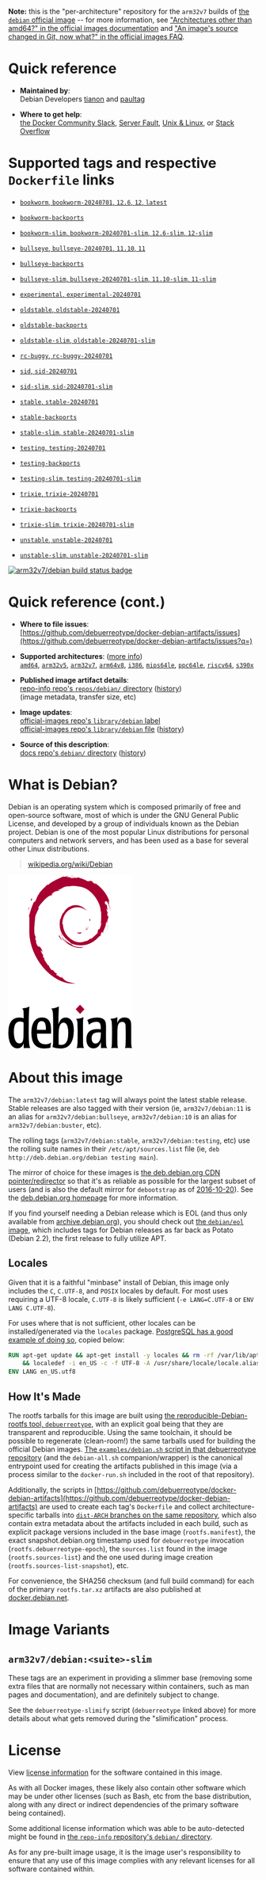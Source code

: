 <!--

********************************************************************************

WARNING:

    DO NOT EDIT "debian/README.md"

    IT IS AUTO-GENERATED

    (from the other files in "debian/" combined with a set of templates)

********************************************************************************

-->

**Note:** this is the "per-architecture" repository for the `arm32v7` builds of [the `debian` official image](https://hub.docker.com/_/debian) -- for more information, see ["Architectures other than amd64?" in the official images documentation](https://github.com/docker-library/official-images#architectures-other-than-amd64) and ["An image's source changed in Git, now what?" in the official images FAQ](https://github.com/docker-library/faq#an-images-source-changed-in-git-now-what).

# Quick reference

-	**Maintained by**:  
	Debian Developers [tianon](https://qa.debian.org/developer.php?login=tianon) and [paultag](https://qa.debian.org/developer.php?login=paultag)

-	**Where to get help**:  
	[the Docker Community Slack](https://dockr.ly/comm-slack), [Server Fault](https://serverfault.com/help/on-topic), [Unix & Linux](https://unix.stackexchange.com/help/on-topic), or [Stack Overflow](https://stackoverflow.com/help/on-topic)

# Supported tags and respective `Dockerfile` links

-	[`bookworm`, `bookworm-20240701`, `12.6`, `12`, `latest`](https://github.com/debuerreotype/docker-debian-artifacts/blob/e608650be05052dd84fbfd3ac05bbcb11292dac0/bookworm/Dockerfile)

-	[`bookworm-backports`](https://github.com/debuerreotype/docker-debian-artifacts/blob/e608650be05052dd84fbfd3ac05bbcb11292dac0/bookworm/backports/Dockerfile)

-	[`bookworm-slim`, `bookworm-20240701-slim`, `12.6-slim`, `12-slim`](https://github.com/debuerreotype/docker-debian-artifacts/blob/e608650be05052dd84fbfd3ac05bbcb11292dac0/bookworm/slim/Dockerfile)

-	[`bullseye`, `bullseye-20240701`, `11.10`, `11`](https://github.com/debuerreotype/docker-debian-artifacts/blob/e608650be05052dd84fbfd3ac05bbcb11292dac0/bullseye/Dockerfile)

-	[`bullseye-backports`](https://github.com/debuerreotype/docker-debian-artifacts/blob/e608650be05052dd84fbfd3ac05bbcb11292dac0/bullseye/backports/Dockerfile)

-	[`bullseye-slim`, `bullseye-20240701-slim`, `11.10-slim`, `11-slim`](https://github.com/debuerreotype/docker-debian-artifacts/blob/e608650be05052dd84fbfd3ac05bbcb11292dac0/bullseye/slim/Dockerfile)

-	[`experimental`, `experimental-20240701`](https://github.com/debuerreotype/docker-debian-artifacts/blob/e608650be05052dd84fbfd3ac05bbcb11292dac0/experimental/Dockerfile)

-	[`oldstable`, `oldstable-20240701`](https://github.com/debuerreotype/docker-debian-artifacts/blob/e608650be05052dd84fbfd3ac05bbcb11292dac0/oldstable/Dockerfile)

-	[`oldstable-backports`](https://github.com/debuerreotype/docker-debian-artifacts/blob/e608650be05052dd84fbfd3ac05bbcb11292dac0/oldstable/backports/Dockerfile)

-	[`oldstable-slim`, `oldstable-20240701-slim`](https://github.com/debuerreotype/docker-debian-artifacts/blob/e608650be05052dd84fbfd3ac05bbcb11292dac0/oldstable/slim/Dockerfile)

-	[`rc-buggy`, `rc-buggy-20240701`](https://github.com/debuerreotype/docker-debian-artifacts/blob/e608650be05052dd84fbfd3ac05bbcb11292dac0/rc-buggy/Dockerfile)

-	[`sid`, `sid-20240701`](https://github.com/debuerreotype/docker-debian-artifacts/blob/e608650be05052dd84fbfd3ac05bbcb11292dac0/sid/Dockerfile)

-	[`sid-slim`, `sid-20240701-slim`](https://github.com/debuerreotype/docker-debian-artifacts/blob/e608650be05052dd84fbfd3ac05bbcb11292dac0/sid/slim/Dockerfile)

-	[`stable`, `stable-20240701`](https://github.com/debuerreotype/docker-debian-artifacts/blob/e608650be05052dd84fbfd3ac05bbcb11292dac0/stable/Dockerfile)

-	[`stable-backports`](https://github.com/debuerreotype/docker-debian-artifacts/blob/e608650be05052dd84fbfd3ac05bbcb11292dac0/stable/backports/Dockerfile)

-	[`stable-slim`, `stable-20240701-slim`](https://github.com/debuerreotype/docker-debian-artifacts/blob/e608650be05052dd84fbfd3ac05bbcb11292dac0/stable/slim/Dockerfile)

-	[`testing`, `testing-20240701`](https://github.com/debuerreotype/docker-debian-artifacts/blob/e608650be05052dd84fbfd3ac05bbcb11292dac0/testing/Dockerfile)

-	[`testing-backports`](https://github.com/debuerreotype/docker-debian-artifacts/blob/e608650be05052dd84fbfd3ac05bbcb11292dac0/testing/backports/Dockerfile)

-	[`testing-slim`, `testing-20240701-slim`](https://github.com/debuerreotype/docker-debian-artifacts/blob/e608650be05052dd84fbfd3ac05bbcb11292dac0/testing/slim/Dockerfile)

-	[`trixie`, `trixie-20240701`](https://github.com/debuerreotype/docker-debian-artifacts/blob/e608650be05052dd84fbfd3ac05bbcb11292dac0/trixie/Dockerfile)

-	[`trixie-backports`](https://github.com/debuerreotype/docker-debian-artifacts/blob/e608650be05052dd84fbfd3ac05bbcb11292dac0/trixie/backports/Dockerfile)

-	[`trixie-slim`, `trixie-20240701-slim`](https://github.com/debuerreotype/docker-debian-artifacts/blob/e608650be05052dd84fbfd3ac05bbcb11292dac0/trixie/slim/Dockerfile)

-	[`unstable`, `unstable-20240701`](https://github.com/debuerreotype/docker-debian-artifacts/blob/e608650be05052dd84fbfd3ac05bbcb11292dac0/unstable/Dockerfile)

-	[`unstable-slim`, `unstable-20240701-slim`](https://github.com/debuerreotype/docker-debian-artifacts/blob/e608650be05052dd84fbfd3ac05bbcb11292dac0/unstable/slim/Dockerfile)

[![arm32v7/debian build status badge](https://img.shields.io/jenkins/s/https/doi-janky.infosiftr.net/job/multiarch/job/arm32v7/job/debian.svg?label=arm32v7/debian%20%20build%20job)](https://doi-janky.infosiftr.net/job/multiarch/job/arm32v7/job/debian/)

# Quick reference (cont.)

-	**Where to file issues**:  
	[https://github.com/debuerreotype/docker-debian-artifacts/issues](https://github.com/debuerreotype/docker-debian-artifacts/issues?q=)

-	**Supported architectures**: ([more info](https://github.com/docker-library/official-images#architectures-other-than-amd64))  
	[`amd64`](https://hub.docker.com/r/amd64/debian/), [`arm32v5`](https://hub.docker.com/r/arm32v5/debian/), [`arm32v7`](https://hub.docker.com/r/arm32v7/debian/), [`arm64v8`](https://hub.docker.com/r/arm64v8/debian/), [`i386`](https://hub.docker.com/r/i386/debian/), [`mips64le`](https://hub.docker.com/r/mips64le/debian/), [`ppc64le`](https://hub.docker.com/r/ppc64le/debian/), [`riscv64`](https://hub.docker.com/r/riscv64/debian/), [`s390x`](https://hub.docker.com/r/s390x/debian/)

-	**Published image artifact details**:  
	[repo-info repo's `repos/debian/` directory](https://github.com/docker-library/repo-info/blob/master/repos/debian) ([history](https://github.com/docker-library/repo-info/commits/master/repos/debian))  
	(image metadata, transfer size, etc)

-	**Image updates**:  
	[official-images repo's `library/debian` label](https://github.com/docker-library/official-images/issues?q=label%3Alibrary%2Fdebian)  
	[official-images repo's `library/debian` file](https://github.com/docker-library/official-images/blob/master/library/debian) ([history](https://github.com/docker-library/official-images/commits/master/library/debian))

-	**Source of this description**:  
	[docs repo's `debian/` directory](https://github.com/docker-library/docs/tree/master/debian) ([history](https://github.com/docker-library/docs/commits/master/debian))

# What is Debian?

Debian is an operating system which is composed primarily of free and open-source software, most of which is under the GNU General Public License, and developed by a group of individuals known as the Debian project. Debian is one of the most popular Linux distributions for personal computers and network servers, and has been used as a base for several other Linux distributions.

> [wikipedia.org/wiki/Debian](https://en.wikipedia.org/wiki/Debian)

![logo](https://raw.githubusercontent.com/docker-library/docs/b449be7df57e9ed9086bb5821bfb5d6cdc5d67a4/debian/logo.png)

# About this image

The `arm32v7/debian:latest` tag will always point the latest stable release. Stable releases are also tagged with their version (ie, `arm32v7/debian:11` is an alias for `arm32v7/debian:bullseye`, `arm32v7/debian:10` is an alias for `arm32v7/debian:buster`, etc).

The rolling tags (`arm32v7/debian:stable`, `arm32v7/debian:testing`, etc) use the rolling suite names in their `/etc/apt/sources.list` file (ie, `deb http://deb.debian.org/debian testing main`).

The mirror of choice for these images is [the deb.debian.org CDN pointer/redirector](https://deb.debian.org) so that it's as reliable as possible for the largest subset of users (and is also the default mirror for `debootstrap` as of [2016-10-20](https://anonscm.debian.org/cgit/d-i/debootstrap.git/commit/?id=9e8bc60ad1ccf3a25ce7890526b70059f3e770de)). See the [deb.debian.org homepage](https://deb.debian.org) for more information.

If you find yourself needing a Debian release which is EOL (and thus only available from [archive.debian.org](http://archive.debian.org)), you should check out [the `debian/eol` image](https://hub.docker.com/r/debian/eol/), which includes tags for Debian releases as far back as Potato (Debian 2.2), the first release to fully utilize APT.

## Locales

Given that it is a faithful "minbase" install of Debian, this image only includes the `C`, `C.UTF-8`, and `POSIX` locales by default. For most uses requiring a UTF-8 locale, `C.UTF-8` is likely sufficient (`-e LANG=C.UTF-8` or `ENV LANG C.UTF-8`).

For uses where that is not sufficient, other locales can be installed/generated via the `locales` package. [PostgreSQL has a good example of doing so](https://github.com/docker-library/postgres/blob/69bc540ecfffecce72d49fa7e4a46680350037f9/9.6/Dockerfile#L21-L24), copied below:

```dockerfile
RUN apt-get update && apt-get install -y locales && rm -rf /var/lib/apt/lists/* \
	&& localedef -i en_US -c -f UTF-8 -A /usr/share/locale/locale.alias en_US.UTF-8
ENV LANG en_US.utf8
```

## How It's Made

The rootfs tarballs for this image are built using [the reproducible-Debian-rootfs tool, `debuerreotype`](https://github.com/debuerreotype/debuerreotype), with an explicit goal being that they are transparent and reproducible. Using the same toolchain, it should be possible to regenerate (clean-room!) the same tarballs used for building the official Debian images. [The `examples/debian.sh` script in that debuerreotype repository](https://github.com/debuerreotype/debuerreotype/blob/master/examples/debian.sh) (and the `debian-all.sh` companion/wrapper) is the canonical entrypoint used for creating the artifacts published in this image (via a process similar to the `docker-run.sh` included in the root of that repository).

Additionally, the scripts in [https://github.com/debuerreotype/docker-debian-artifacts](https://github.com/debuerreotype/docker-debian-artifacts) are used to create each tag's `Dockerfile` and collect architecture-specific tarballs into [`dist-ARCH` branches on the same repository](https://github.com/debuerreotype/docker-debian-artifacts/branches), which also contain extra metadata about the artifacts included in each build, such as explicit package versions included in the base image (`rootfs.manifest`), the exact snapshot.debian.org timestamp used for `debuerreotype` invocation (`rootfs.debuerreotype-epoch`), the `sources.list` found in the image (`rootfs.sources-list`) and the one used during image creation (`rootfs.sources-list-snapshot`), etc.

For convenience, the SHA256 checksum (and full build command) for each of the primary `rootfs.tar.xz` artifacts are also published at [docker.debian.net](https://docker.debian.net/).

# Image Variants

## `arm32v7/debian:<suite>-slim`

These tags are an experiment in providing a slimmer base (removing some extra files that are normally not necessary within containers, such as man pages and documentation), and are definitely subject to change.

See the `debuerreotype-slimify` script (`debuerreotype` linked above) for more details about what gets removed during the "slimification" process.

# License

View [license information](https://www.debian.org/social_contract#guidelines) for the software contained in this image.

As with all Docker images, these likely also contain other software which may be under other licenses (such as Bash, etc from the base distribution, along with any direct or indirect dependencies of the primary software being contained).

Some additional license information which was able to be auto-detected might be found in [the `repo-info` repository's `debian/` directory](https://github.com/docker-library/repo-info/tree/master/repos/debian).

As for any pre-built image usage, it is the image user's responsibility to ensure that any use of this image complies with any relevant licenses for all software contained within.
